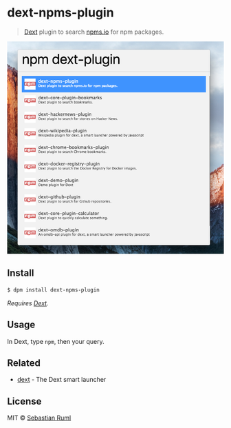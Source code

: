 # dext-npms-plugin

> [Dext](https://github.com/vutran/dext) plugin to search [npms.io](https://npms.io) for npm packages.

![](screenshot.png?raw=true)

## Install

```bash
$ dpm install dext-npms-plugin
```

*Requires [Dext](https://github.com/vutran/dext).*

## Usage

In Dext, type `npm`, then your query.

## Related

- [dext](https://github.com/vutran/dext) - The Dext smart launcher

## License

MIT © [Sebastian Ruml](https://github.com/hypebeast/)

